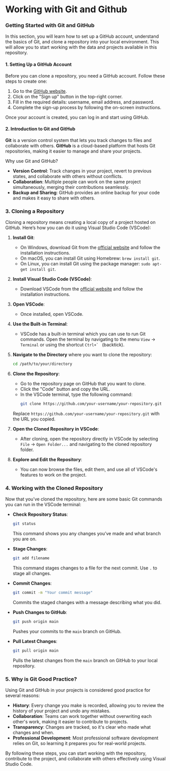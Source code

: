 # Working with Git and Github

### Getting Started with Git and GitHub

In this section, you will learn how to set up a GitHub account, understand the basics of Git, and clone a repository into your local environment. This will allow you to start working with the data and projects available in this repository.

#### 1. Setting Up a GitHub Account

Before you can clone a repository, you need a GitHub account. Follow these steps to create one:

1. Go to the [GitHub website](https://github.com).
2. Click on the "Sign up" button in the top-right corner.
3. Fill in the required details: username, email address, and password.
4. Complete the sign-up process by following the on-screen instructions.

Once your account is created, you can log in and start using GitHub.

#### 2. Introduction to Git and GitHub

**Git** is a version control system that lets you track changes to files and collaborate with others. **GitHub** is a cloud-based platform that hosts Git repositories, making it easier to manage and share your projects.

Why use Git and GitHub?
- **Version Control**: Track changes in your project, revert to previous states, and collaborate with others without conflicts.
- **Collaboration**: Multiple people can work on the same project simultaneously, merging their contributions seamlessly.
- **Backup and Sharing**: GitHub provides an online backup for your code and makes it easy to share with others.

### 3. Cloning a Repository

Cloning a repository means creating a local copy of a project hosted on GitHub. Here’s how you can do it using Visual Studio Code (VSCode):

1. **Install Git**:
   - On Windows, download Git from the [official website](https://git-scm.com/) and follow the installation instructions.
   - On macOS, you can install Git using Homebrew: `brew install git`.
   - On Linux, you can install Git using the package manager: `sudo apt-get install git`.

2. **Install Visual Studio Code (VSCode)**:
   - Download VSCode from the [official website](https://code.visualstudio.com/) and follow the installation instructions.

3. **Open VSCode**:
   - Once installed, open VSCode. 

4. **Use the Built-in Terminal**:
   - VSCode has a built-in terminal which you can use to run Git commands. Open the terminal by navigating to the menu `View` -> `Terminal` or using the shortcut ``Ctrl+` `` (backtick).

5. **Navigate to the Directory** where you want to clone the repository:
   ```bash
   cd /path/to/your/directory
   ```

6. **Clone the Repository**:
   - Go to the repository page on GitHub that you want to clone.
   - Click the "Code" button and copy the URL.
   - In the VSCode terminal, type the following command:
     ```bash
     git clone https://github.com/your-username/your-repository.git
     ```

   Replace `https://github.com/your-username/your-repository.git` with the URL you copied.

7. **Open the Cloned Repository in VSCode**:
   - After cloning, open the repository directly in VSCode by selecting `File` -> `Open Folder...` and navigating to the cloned repository folder.

8. **Explore and Edit the Repository**:
   - You can now browse the files, edit them, and use all of VSCode's features to work on the project.

### 4. Working with the Cloned Repository

Now that you’ve cloned the repository, here are some basic Git commands you can run in the VSCode terminal:

- **Check Repository Status**:
  ```bash
  git status
  ```
  This command shows you any changes you’ve made and what branch you are on.

- **Stage Changes**:
  ```bash
  git add filename
  ```
  This command stages changes to a file for the next commit. Use `.` to stage all changes.

- **Commit Changes**:
  ```bash
  git commit -m "Your commit message"
  ```
  Commits the staged changes with a message describing what you did.

- **Push Changes to GitHub**:
  ```bash
  git push origin main
  ```
  Pushes your commits to the `main` branch on GitHub.

- **Pull Latest Changes**:
  ```bash
  git pull origin main
  ```
  Pulls the latest changes from the `main` branch on GitHub to your local repository.

### 5. Why is Git Good Practice?

Using Git and GitHub in your projects is considered good practice for several reasons:

- **History**: Every change you make is recorded, allowing you to review the history of your project and undo any mistakes.
- **Collaboration**: Teams can work together without overwriting each other's work, making it easier to contribute to projects.
- **Transparency**: Changes are tracked, so it's clear who made what changes and when.
- **Professional Development**: Most professional software development relies on Git, so learning it prepares you for real-world projects.

By following these steps, you can start working with the repository, contribute to the project, and collaborate with others effectively using Visual Studio Code.
